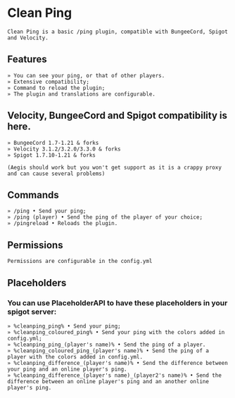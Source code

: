 # Clean Ping

```
Clean Ping is a basic /ping plugin, compatible with BungeeCord, Spigot and Velocity.
```

## Features
```
» You can see your ping, or that of other players.
» Extensive compatibility;
» Command to reload the plugin;
» The plugin and translations are configurable.
```

## Velocity, BungeeCord and Spigot compatibility is here.
```
» BungeeCord 1.7-1.21 & forks
» Velocity 3.1.2/3.2.0/3.3.0 & forks
» Spigot 1.7.10-1.21 & forks

(Aegis should work but you won't get support as it is a crappy proxy and can cause several problems)
```

## Commands
```
» /ping • Send your ping;
» /ping (player) • Send the ping of the player of your choice;
» /pingreload • Reloads the plugin.
```

## Permissions
```
Permissions are configurable in the config.yml
```
 
## Placeholders
### You can use PlaceholderAPI to have these placeholders in your spigot server:
```
» %cleanping_ping% • Send your ping;
» %cleanping_coloured_ping% • Send your ping with the colors added in config.yml;
» %cleanping_ping_(player's name)% • Send the ping of a player.
» %cleanping_coloured_ping_(player's name)% • Send the ping of a player with the colors added in config.yml.
» %cleanping_difference_(player's name)% • Send the difference between your ping and an online player's ping.
» %cleanping_difference_(player's name)_(player2's name)% • Send the difference between an online player's ping and an another online player's ping.
```
